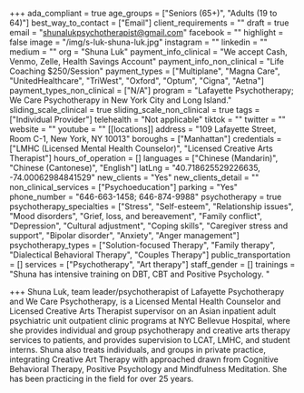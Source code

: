 +++
ada_compliant = true
age_groups = ["Seniors (65+)", "Adults (19 to 64)"]
best_way_to_contact = ["Email"]
client_requirements = ""
draft = true
email = "shunalukpsychotherapist@gmail.com"
facebook = ""
highlight = false
image = "/img/s-luk-shuna-luk.jpg"
instagram = ""
linkedin = ""
medium = ""
org = "Shuna Luk"
payment_info_clinical = "We accept Cash, Venmo, Zelle,  Health Savings Account"
payment_info_non_clinical = "Life Coaching $250/Session"
payment_types = ["Multiplane", "Magna Care", "UnitedHealthcare", "TriWest", "Oxford", "Optum", "Cigna", "Aetna"]
payment_types_non_clinical = ["N/A"]
program = "Lafayette Psychotherapy; We Care Psychotherapy in New York City and Long Island."
sliding_scale_clinical = true
sliding_scale_non_clinical = true
tags = ["Individual Provider"]
telehealth = "Not applicable"
tiktok = ""
twitter = ""
website = ""
youtube = ""
[[locations]]
address = "109 Lafayette Street, Room C-1, New York, NY 10013"
boroughs = ["Manhattan"]
credentials = ["LMHC (Licensed Mental Health Counselor)", "Licensed Creative Arts Therapist"]
hours_of_operation = []
languages = ["Chinese (Mandarin)", "Chinese (Cantonese)", "English"]
latLng = "40.718625529226635, -74.00062984841529"
new_clients = "Yes"
new_clients_detail = ""
non_clinical_services = ["Psychoeducation"]
parking = "Yes"
phone_number = "646-663-1458; 646-874-9988"
psychotherapy = true
psychotherapy_specialties = ["Stress", "Self-esteem", "Relationship issues", "Mood disorders", "Grief, loss, and bereavement", "Family conflict", "Depression", "Cultural adjustment", "Coping skills", "Caregiver stress and support", "Bipolar disorder", "Anxiety", "Anger management"]
psychotherapy_types = ["Solution-focused Therapy", "Family therapy", "Dialectical Behavioral Therapy", "Couples Therapy"]
public_transportation = []
services = ["Psychotherapy", "Art therapy"]
staff_gender = []
trainings = "Shuna has intensive training on DBT, CBT and Positive Psychology. "

+++
Shuna Luk, team leader/psychotherapist of Lafayette Psychotherapy and We Care Psychotherapy, is a Licensed Mental Health Counselor and Licensed Creative Arts Therapist supervisor on an Asian inpatient adult psychiatric unit outpatient clinic programs at NYC Bellevue Hospital, where she provides individual and group psychotherapy and creative arts therapy services to patients, and provides supervision to LCAT, LMHC, and student interns. Shuna also treats individuals, and groups in private practice, integrating Creative Art Therapy with approached drawn from Cognitive Behavioral Therapy, Positive Psychology and Mindfulness Meditation. She has been practicing in the field for over 25 years.